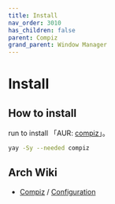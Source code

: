 ```yaml
---
title: Install
nav_order: 3010
has_children: false
parent: Compiz
grand_parent: Window Manager
---
```



# Install

## How to install

run to install 「AUR: [compiz](https://aur.archlinux.org/packages/compiz)」。

``` sh
yay -Sy --needed compiz
```


## Arch Wiki

* [Compiz](https://wiki.archlinux.org/title/Compiz) / [Configuration](https://wiki.archlinux.org/title/Compiz/Configuration)
